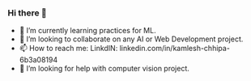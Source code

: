 ### Hi there 👋
- 🌱 I’m currently learning practices for ML.
- 👯 I’m looking to collaborate on any AI or Web Development project.
- 📫 How to reach me: LinkdIN: linkedin.com/in/kamlesh-chhipa-6b3a08194
- 🤔 I’m looking for help with computer vision project.
<!--
**Kamlesh480/Kamlesh480** is a ✨ _special_ ✨ repository because its `README.md` (this file) appears on your GitHub profile.

Here are some ideas to get you started:

- 🔭 I’m currently working on ...
- 🌱 I’m currently learning ...
- 👯 I’m looking to collaborate on ...
- 🤔 I’m looking for help with ...
- 💬 Ask me about ...
- 📫 How to reach me: ...
- 😄 Pronouns: ...
- ⚡ Fun fact: ...
-->
